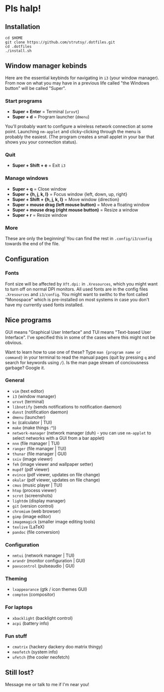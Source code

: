 # Pls halp!

## Installation

```
cd $HOME
git clone https://github.com/strutsy/.dotfiles.git
cd .dotfiles
./install.sh
```

## Window manager kebinds

Here are the essential keybinds for navigating in `i3` (your window
manager). From now on what you may have in a previous life called "the
Windows button" will be called "Super".

### Start programs

- **Super + Enter** = Terminal (`urxvt`)
- **Super + d** = Program launcher (`dmenu`)

You'll probably want to configure a wireless network connection at some
point. Launching `nm-applet` and clicky-clicking through the menu is
probably the easiest. (The program creates a small applet in your bar
that shows you your connection status).

### Quit

- **Super + Shift + e** = Exit `i3`

### Manage windows

- **Super + q** = Close window
- **Super + {h, j, k, l}** = Focus window {left, down, up, right}
- **Super + Shift + {h, j, k, l}** = Move window {direction}
- **Super + mouse drag (left mouse button)** = Move a floating window
- **Super + mouse drag (right mouse button)** = Resize a window
- **Super + r** = Resize window

### More

These are only the beginning! You can find the rest in
`.config/i3/config` towards the end of the file.

## Configuration

### Fonts

Font size will be affected by `Xft.dpi:` in `.Xresources`, which you
might want to turn off on normal DPI monitors. All used fonts are in the
config files `.Xresources` and `i3/config`. You might want to swithc to
the font called "Monospace" which is pre-installed on most systems in
case you don't have my currently used fonts installed.

## Nice programs

GUI means "Graphical User Interface" and TUI means "Text-based User
Interface". I've specified this in some of the cases where this might
not be obvious.

Want to learn how to use one of these? Type
`man {program name or command}` in your terminal to read the manual
pages (quit by pressing `q` and search for keywords using `/`). Is the
man page stream of conciousness garbage? Google it.

### General

- `vim` (text editor)
- `i3` (window manager)
- `urxvt` (terminal)
- `libnotify` (sends notifications to notification daemon)
- `dunst` (notification daemon)
- `dmenu` (launcher)
- `bc` (calculator | TUI)
- `make` (make things :\^))
- `network-manager` (network manager (duh) - you can use `nm-applet` to select networks with a GUI from a bar applet)
- `nnn` (file manager | TUI)
- `ranger` (file manager | TUI)
- `thunar` (file manager | GUI)
- `sxiv` (image viewer)
- `feh` (image viewer and wallpaper setter)
- `mupdf` (pdf viewer)
- `evince` (pdf viewer, updates on file change)
- `okular` (pdf viewer, updates on file change)
- `cmus` (music player | TUI)
- `htop` (process viewer)
- `scrot` (screenshots)
- `lightdm` (display manager)
- `git` (version control)
- `chromium` (web browser)
- `gimp` (image editor)
- `imagemagick` (smaller image editing tools)
- `texlive` (LaTeX)
- `pandoc` (file conversion)

### Configuration

- `nmtui` (network manager | TUI)
- `arandr` (monitor configuration | GUI)
- `pavucontrol` (pulseaudio | GUI)

### Theming

- `lxappearance` (gtk / icon themes GUI)
- `compton` (compositor)

### For laptops

- `xbacklight` (backlight control)
- `acpi` (battery info)

### Fun stuff

- `cmatrix` (hackery dackery doo matrix thingy)
- `neofetch` (system info)
- `ufetch` (the cooler neofetch)

## Still lost?

Message me or talk to me if I'm near you!

